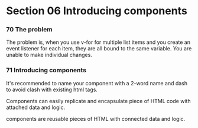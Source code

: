 # Section 06 Introducing components

### 70 The problem

The problem is, when you use v-for for multiple list items and you create an event listener for each item, they are all bound to the same variable. You are unable to make individual changes.

### 71 Introducing components

It's recommended to name your component with a 2-word name and dash to avoid clash with existing html tags.

Components can easily replicate and encapsulate piece of HTML code with attached data and logic.

components are reusable pieces of HTML with connected data and logic.

